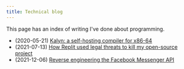 ```yaml
---
title: Technical blog
---
```


This page has an index of writing I've done about programming.

* (2020-05-21) [Kalyn: a self-hosting compiler for x86-64](kalyn)
* (2021-07-13) [How Replit used legal threats to kill my open-source
  project](replit/)
* (2021-12-06) [Reverse engineering the Facebook Messenger
  API](messenger)
